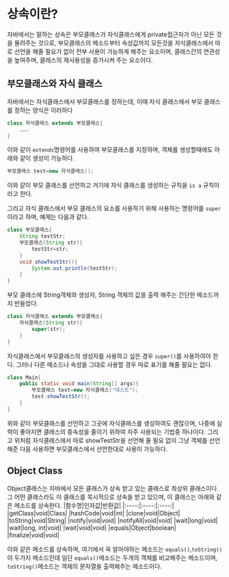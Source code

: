 # 상속이란?

자바에서는 말하는 상속은 부모클래스가 자식클래스에게 private접근자가 아닌 모든 것을 물려주는 것으로, 부모클래스의 메소드부터 속성값까지 모든것을 자식클래스에서 따로 선언을 해줄 필요가 없이 전부 사용이 가능하게 해주는 요소이며, 클래스간의 연관성을 높여주며, 클래스의 재사용성을 증가시켜 주는 요소이다.

## 부모클래스와 자식 클래스

자바에서는 자식클래스에서 부모클래스를 정하는데, 이때 자식 클래스에서 부모 클래스를 정하는 양식은 이러하다
```java
class 자식클래스 extends 부모클래스{
    ...
}
```
이와 같이 ```extends```명령어를 사용하여 부모클래스를 지정하며, 객체를 생성할때에도 아래와 같이 생성이 가능하다.
```java
부모클래스 test=new 자식클래스();
```
이와 같이 부모 클래스를 선언하고 거기에 자식 클래스를 생성하는 규칙을 ```is a``` 규칙이라고 한다.

그리고 자식 클래스에서 부모 클래스의 요소를 사용하기 위해 사용하는 명령어를 ```super```이라고 하며, 예제는 다음과 같다.
```java
class 부모클래스{
    String testStr;
    부모클래스(String str){
        testStr=str;
    }
    void showTestStr(){
        System.out.println(testStr);
    }
}
```
부모 클래스에 String객체와 생성자, String 객체의 값을 출력 해주는 간단한 메소드까지 만들었다.
```java
class 자식클래스 extends 부모클래스{
    자식클래스(String str){
        super(str);
    }
}
```
자식클래스에서 부모클래스의 생성자를 사용하고 싶은 경우 ```super()```를 사용하여야 한다. 그러나 다른 메소드나 속성을 그대로 사용할 경우 따로 표기를 해줄 필요는 없다.
```java
class Main{
    public static void main(String[] args){
        부모클래스 test=new 자식클래스("테스트");
        test.showTestStr();
    }
}
```
위와 같이 부모클래스를 선언하고 그곳에 자식클래스를 생성하여도 괜찮으며, 나중에 실력이 좋아지면 클래스의 종속성을 줄이기 위하여 자주 사용되는 기법중 하나이다. 그리고 위처럼 자식클래스에서 따로 showTestStr을 선언해 줄 필요 없이 그냥 객체를 선언해준 다음 사용하면 부모클래스에서 선언한대로 사용이 가능하다.

## Object Class

Object클래스는 자바에서 모든 클래스가 상속 받고 있는 클래스로 최상위 클래스이다. 그 어떤 클래스라도 이 클래스를 묵시적으로 상속을 받고 있으며, 이 클래스는 아래와 같은 메소드를 상속한다.
|함수명|인자값|반환값|
|:----:|:----:|:----:|
|getClass|void|Class|
|hashCode|void|int|
|clone|void|Object|
|toString|void|String|
|notify|void|void|
|notifyAll|void|void|
|wait|long|void|
|wait|long, int|void|
|wait|void|void|
|equals|Object|boolean|
|finalize|void|void|

이와 같은 메소드를 상속하며, 여기에서 꼭 알아야하는 메소드는 ```equals()```,```toString()```이 두가지 메소드인데 일단 ```equals()```메소드는 두개의 객체를 비교해주는 메소드이며, ```toString()```메소드는 객체의 문자열을 출력해주는 메소드이다.
